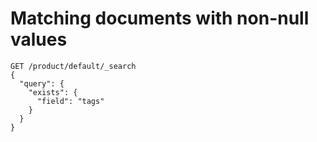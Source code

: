 # Matching documents with non-null values

```
GET /product/default/_search
{
  "query": {
    "exists": {
      "field": "tags"
    }
  }
}
```